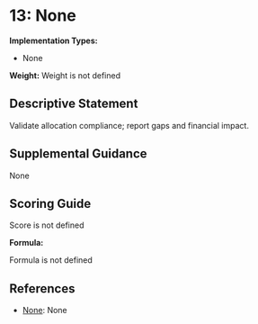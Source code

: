 # 13: None

**Implementation Types:**

- None

**Weight:** Weight is not defined

## Descriptive Statement

Validate allocation compliance; report gaps and financial impact.

## Supplemental Guidance

None

## Scoring Guide

Score is not defined

**Formula:**

Formula is not defined

## References

- [None](None): None
